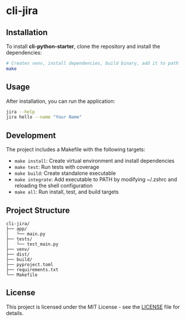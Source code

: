 # cli-jira

## Installation

To install **cli-python-starter**, clone the repository and install the dependencies:

```bash
# Creates venv, install dependencies, build binary, add it to path
make
```

## Usage

After installation, you can run the application:

```bash
jira --help
jira hello --name "Your Name"
```

## Development

The project includes a Makefile with the following targets:

- `make install`: Create virtual environment and install dependencies
- `make test`: Run tests with coverage
- `make build`: Create standalone executable
- `make integrate`: Add executable to PATH by modifying ~/.zshrc and reloading the shell configuration
- `make all`: Run install, test, and build targets

## Project Structure

```
cli-jira/
├── app/
│   └── main.py
├── tests/
│   └── test_main.py
├── venv/
├── dist/
├── build/
├── pyproject.toml
├── requirements.txt
└── Makefile
```

## License

This project is licensed under the MIT License - see the [LICENSE](LICENSE) file for details.
